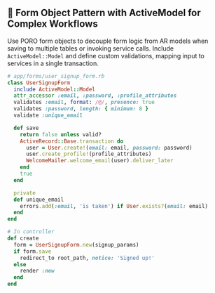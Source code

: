 ## 🔧 Form Object Pattern with ActiveModel for Complex Workflows
Use PORO form objects to decouple form logic from AR models when saving to multiple tables or invoking service calls. Include `ActiveModel::Model` and define custom validations, mapping input to services in a single transaction.

```ruby
# app/forms/user_signup_form.rb
class UserSignupForm
  include ActiveModel::Model
  attr_accessor :email, :password, :profile_attributes
  validates :email, format: /@/, presence: true
  validates :password, length: { minimum: 8 }
  validate :unique_email

  def save
    return false unless valid?
    ActiveRecord::Base.transaction do
      user = User.create!(email: email, password: password)
      user.create_profile!(profile_attributes)
      WelcomeMailer.welcome_email(user).deliver_later
    end
    true
  end

  private
  def unique_email
    errors.add(:email, 'is taken') if User.exists?(email: email)
  end
end

# In controller
def create
  form = UserSignupForm.new(signup_params)
  if form.save
    redirect_to root_path, notice: 'Signed up!'
  else
    render :new
  end
end
```
